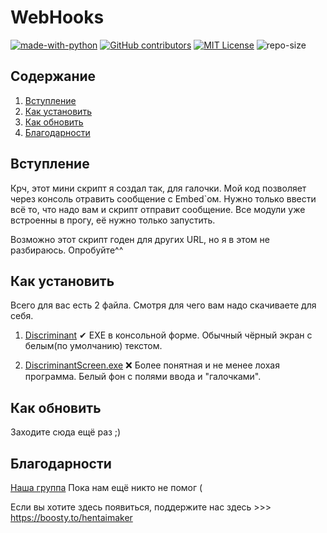# WebHooks
[![made-with-python](https://img.shields.io/badge/Made%20with-Python-1f425f.svg)](https://www.python.org/) [![GitHub contributors](https://img.shields.io/badge/contributors-1-yellow)](https://github.com/abova29/discriminant/graphs/contributors/) [![MIT License](https://img.shields.io/badge/License-MIT%20License-brightgreen)](https://opensource.org/licenses/MIT) ![repo-size](https://img.shields.io/badge/repo%20size-9%2C42%20%D0%9C%D0%91-blue)

## Содержание
1. [Вступление](https://github.com/BSNIKYT/webhooks/blob/main/README.md#%D0%B2%D1%81%D1%82%D1%83%D0%BF%D0%BB%D0%B5%D0%BD%D0%B8%D0%B5)
2. [Как установить](https://github.com/BSNIKYT/webhooks/blob/main/README.md#%D0%BA%D0%B0%D0%BA-%D1%83%D1%81%D1%82%D0%B0%D0%BD%D0%BE%D0%B2%D0%B8%D1%82%D1%8C)
3. [Как обновить](https://github.com/abova29/discriminant#Как-обновить)
4. [Благодарности](https://github.com/abova29/discriminant#Благодарности)

## Вступление

Крч, этот мини скрипт я создал так, для галочки.
Мой код позволяет через консоль отравить сообщение с Embed`ом.
Нужно только ввести всё то, что надо вам и скрипт отправит сообщение.
Все модули уже встроенны в прогу, её нужно только запустить.

Возможно этот скрипт годен для других URL, но я в этом не разбираюсь.
Опробуйте^^

## Как установить

Всего для вас есть 2 файла.
Смотря для чего вам надо скачиваете для себя.

1. [Discriminant](https://github.com/abova29/discriminant/blob/main/Discriminant.exe) 
✔
EXE в консольной форме.
Обычный чёрный экран с белым(по умолчанию) текстом.

2. [DiscriminantScreen.exe]()
❌
Более понятная и не менее лохая программа.
Белый фон с полями ввода и "галочками".

## Как обновить

Заходите сюда ещё раз ;)

## Благодарности
[Наша группа](https://vk.com/club208855754)
Пока нам ещё никто не помог (

Если вы хотите здесь появиться, поддержите нас здесь >>> https://boosty.to/hentaimaker

